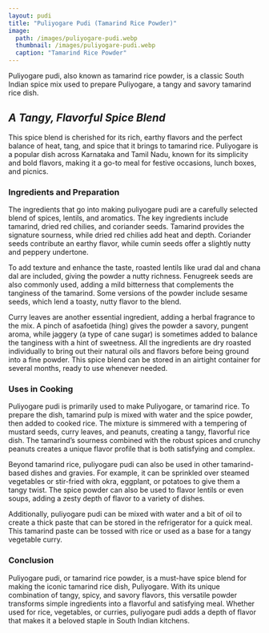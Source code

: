 ```yaml
---
layout: pudi
title: "Puliyogare Pudi (Tamarind Rice Powder)"
image:
  path: /images/puliyogare-pudi.webp
  thumbnail: /images/puliyogare-pudi.webp
  caption: "Tamarind Rice Powder"
---
```


Puliyogare pudi, also known as tamarind rice powder, is a classic South Indian spice mix used to prepare Puliyogare, a tangy and savory tamarind rice dish.

## _A Tangy, Flavorful Spice Blend_

This spice blend is cherished for its rich, earthy flavors and the perfect balance of heat, tang, and spice that it brings to tamarind rice. Puliyogare is a popular dish across Karnataka and Tamil Nadu, known for its simplicity and bold flavors, making it a go-to meal for festive occasions, lunch boxes, and picnics.

### Ingredients and Preparation

The ingredients that go into making puliyogare pudi are a carefully selected blend of spices, lentils, and aromatics. The key ingredients include tamarind, dried red chilies, and coriander seeds. Tamarind provides the signature sourness, while dried red chilies add heat and depth. Coriander seeds contribute an earthy flavor, while cumin seeds offer a slightly nutty and peppery undertone.

To add texture and enhance the taste, roasted lentils like urad dal and chana dal are included, giving the powder a nutty richness. Fenugreek seeds are also commonly used, adding a mild bitterness that complements the tanginess of the tamarind. Some versions of the powder include sesame seeds, which lend a toasty, nutty flavor to the blend.

Curry leaves are another essential ingredient, adding a herbal fragrance to the mix. A pinch of asafoetida (hing) gives the powder a savory, pungent aroma, while jaggery (a type of cane sugar) is sometimes added to balance the tanginess with a hint of sweetness. All the ingredients are dry roasted individually to bring out their natural oils and flavors before being ground into a fine powder. This spice blend can be stored in an airtight container for several months, ready to use whenever needed.

### Uses in Cooking

Puliyogare pudi is primarily used to make Puliyogare, or tamarind rice. To prepare the dish, tamarind pulp is mixed with water and the spice powder, then added to cooked rice. The mixture is simmered with a tempering of mustard seeds, curry leaves, and peanuts, creating a tangy, flavorful rice dish. The tamarind’s sourness combined with the robust spices and crunchy peanuts creates a unique flavor profile that is both satisfying and complex.

Beyond tamarind rice, puliyogare pudi can also be used in other tamarind-based dishes and gravies. For example, it can be sprinkled over steamed vegetables or stir-fried with okra, eggplant, or potatoes to give them a tangy twist. The spice powder can also be used to flavor lentils or even soups, adding a zesty depth of flavor to a variety of dishes.

Additionally, puliyogare pudi can be mixed with water and a bit of oil to create a thick paste that can be stored in the refrigerator for a quick meal. This tamarind paste can be tossed with rice or used as a base for a tangy vegetable curry.

### Conclusion

Puliyogare pudi, or tamarind rice powder, is a must-have spice blend for making the iconic tamarind rice dish, Puliyogare. With its unique combination of tangy, spicy, and savory flavors, this versatile powder transforms simple ingredients into a flavorful and satisfying meal. Whether used for rice, vegetables, or curries, puliyogare pudi adds a depth of flavor that makes it a beloved staple in South Indian kitchens.
